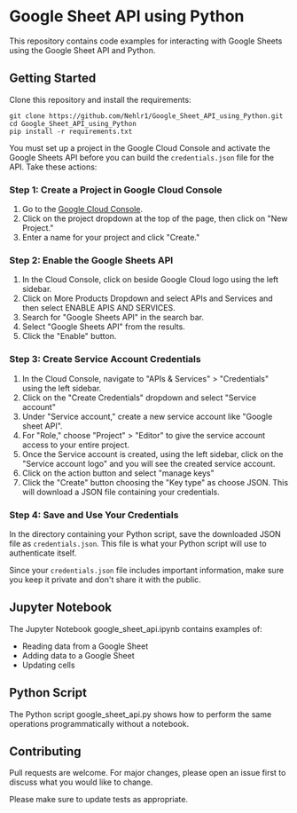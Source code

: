 # Google Sheet API using Python

This repository contains code examples for interacting with Google Sheets using the Google Sheet API and Python.

## Getting Started

Clone this repository and install the requirements:

```
git clone https://github.com/Nehlr1/Google_Sheet_API_using_Python.git
cd Google_Sheet_API_using_Python
pip install -r requirements.txt
```

You must set up a project in the Google Cloud Console and activate the Google Sheets API before you can build the `credentials.json` file for the API. Take these actions:

### Step 1: Create a Project in Google Cloud Console

1. Go to the [Google Cloud Console](https://console.cloud.google.com/).
2. Click on the project dropdown at the top of the page, then click on "New Project."
3. Enter a name for your project and click "Create."

### Step 2: Enable the Google Sheets API

1. In the Cloud Console, click on beside Google Cloud logo using the left sidebar.
2. Click on More Products Dropdown and select APIs and Services and then select ENABLE APIS AND SERVICES.
3. Search for "Google Sheets API" in the search bar.
4. Select "Google Sheets API" from the results.
5. Click the "Enable" button.

### Step 3: Create Service Account Credentials

1. In the Cloud Console, navigate to "APIs & Services" > "Credentials" using the left sidebar.
2. Click on the "Create Credentials" dropdown and select "Service account"
3. Under "Service account," create a new service account like "Google sheet API".
4. For "Role," choose "Project" > "Editor" to give the service account access to your entire project.
5. Once the Service account is created, using the left sidebar, click on the "Service account logo" and you will see the created service account. 
6. Click on the action button and select "manage keys"
7. Click the "Create" button choosing the "Key type" as choose JSON. This will download a JSON file containing your credentials.

### Step 4: Save and Use Your Credentials

In the directory containing your Python script, save the downloaded JSON file as `credentials.json`. This file is what your Python script will use to authenticate itself.

Since your `credentials.json` file includes important information, make sure you keep it private and don't share it with the public.

## Jupyter Notebook

The Jupyter Notebook google_sheet_api.ipynb contains examples of:

- Reading data from a Google Sheet
- Adding data to a Google Sheet 
- Updating cells

## Python Script

The Python script google_sheet_api.py shows how to perform the same operations programmatically without a notebook.

## Contributing

Pull requests are welcome. For major changes, please open an issue first to discuss what you would like to change.

Please make sure to update tests as appropriate.